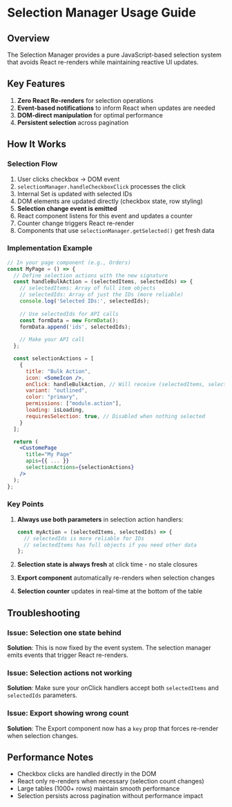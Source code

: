 # Selection Manager Usage Guide

## Overview
The Selection Manager provides a pure JavaScript-based selection system that avoids React re-renders while maintaining reactive UI updates.

## Key Features
1. **Zero React Re-renders** for selection operations
2. **Event-based notifications** to inform React when updates are needed
3. **DOM-direct manipulation** for optimal performance
4. **Persistent selection** across pagination

## How It Works

### Selection Flow
1. User clicks checkbox → DOM event
2. `selectionManager.handleCheckboxClick` processes the click
3. Internal Set is updated with selected IDs
4. DOM elements are updated directly (checkbox state, row styling)
5. **Selection change event is emitted**
6. React component listens for this event and updates a counter
7. Counter change triggers React re-render
8. Components that use `selectionManager.getSelected()` get fresh data

### Implementation Example

```jsx
// In your page component (e.g., Orders)
const MyPage = () => {
  // Define selection actions with the new signature
  const handleBulkAction = (selectedItems, selectedIds) => {
    // selectedItems: Array of full item objects
    // selectedIds: Array of just the IDs (more reliable)
    console.log('Selected IDs:', selectedIds);
    
    // Use selectedIds for API calls
    const formData = new FormData();
    formData.append('ids', selectedIds);
    
    // Make your API call
  };

  const selectionActions = [
    {
      title: "Bulk Action",
      icon: <SomeIcon />,
      onClick: handleBulkAction, // Will receive (selectedItems, selectedIds)
      variant: "outlined",
      color: "primary",
      permissions: ["module.action"],
      loading: isLoading,
      requiresSelection: true, // Disabled when nothing selected
    }
  ];

  return (
    <CustomePage
      title="My Page"
      apis={{ ... }}
      selectionActions={selectionActions}
    />
  );
};
```

### Key Points

1. **Always use both parameters** in selection action handlers:
   ```jsx
   const myAction = (selectedItems, selectedIds) => {
     // selectedIds is more reliable for IDs
     // selectedItems has full objects if you need other data
   };
   ```

2. **Selection state is always fresh** at click time - no stale closures

3. **Export component** automatically re-renders when selection changes

4. **Selection counter** updates in real-time at the bottom of the table

## Troubleshooting

### Issue: Selection one state behind
**Solution**: This is now fixed by the event system. The selection manager emits events that trigger React re-renders.

### Issue: Selection actions not working
**Solution**: Make sure your onClick handlers accept both `selectedItems` and `selectedIds` parameters.

### Issue: Export showing wrong count
**Solution**: The Export component now has a `key` prop that forces re-render when selection changes.

## Performance Notes
- Checkbox clicks are handled directly in the DOM
- React only re-renders when necessary (selection count changes)
- Large tables (1000+ rows) maintain smooth performance
- Selection persists across pagination without performance impact 